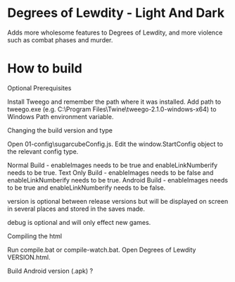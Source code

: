 # Degrees of Lewdity - Light And Dark
Adds more wholesome features to Degrees of Lewdity, and more violence such as combat phases and murder.

# How to build

Optional Prerequisites

Install Tweego and remember the path where it was installed.
Add path to tweego.exe (e.g. C:\Program Files\Twine\tweego-2.1.0-windows-x64) to Windows Path environment variable.


Changing the build version and type

Open 01-config\sugarcubeConfig.js.
Edit the window.StartConfig object to the relevant config type.

Normal Build - enableImages needs to be true and enableLinkNumberify needs to be true.
Text Only Build - enableImages needs to be false and enableLinkNumberify needs to be true.
Android Build - enableImages needs to be true and enableLinkNumberify needs to be false.



version is optional between release versions but will be displayed on screen in several places and stored in the saves made.

debug is optional and will only effect new games.


Compiling the html

Run compile.bat or compile-watch.bat.
Open Degrees of Lewdity VERSION.html.


Build Android version (.apk)
?
